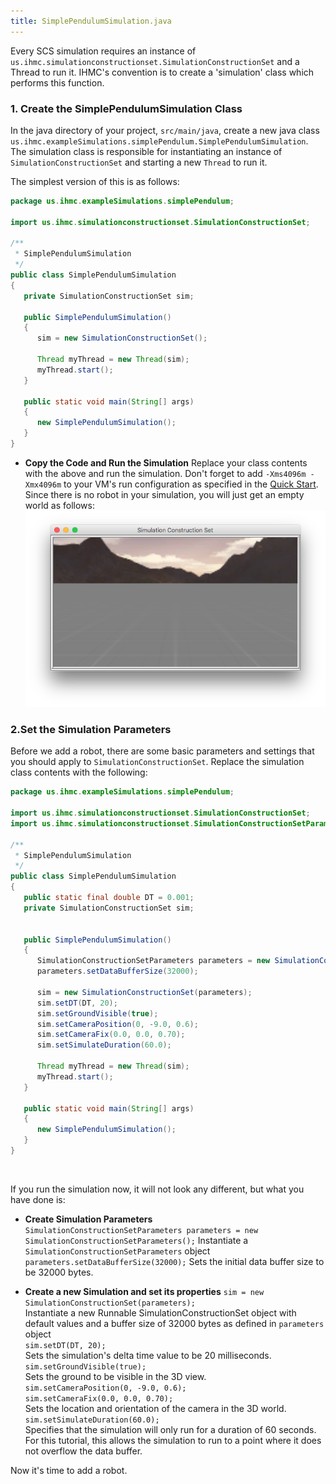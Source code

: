 ```yaml
---
title: SimplePendulumSimulation.java
---
```


Every SCS simulation requires an instance of `us.ihmc.simulationconstructionset.SimulationConstructionSet` and a Thread to run it.   IHMC's convention is to create a 'simulation' class which performs this function.
 
### 1. Create the SimplePendulumSimulation Class

In the java directory of your project, `src/main/java`, create a new java class `us.ihmc.exampleSimulations.simplePendulum.SimplePendulumSimulation`.
The simulation class is responsible for instantiating an instance of `SimulationConstructionSet` and starting a new `Thread` to run it.

The simplest version of this is as follows:  

```java
package us.ihmc.exampleSimulations.simplePendulum;

import us.ihmc.simulationconstructionset.SimulationConstructionSet;

/**
 * SimplePendulumSimulation
 */
public class SimplePendulumSimulation
{
   private SimulationConstructionSet sim;

   public SimplePendulumSimulation()
   {
      sim = new SimulationConstructionSet();

      Thread myThread = new Thread(sim);
      myThread.start();
   }

   public static void main(String[] args)
   {
      new SimplePendulumSimulation();
   }
}
```

* **Copy the Code and Run the Simulation**
Replace your class contents with the above and run the simulation.
Don't forget to add `-Xms4096m -Xmx4096m` to your VM's run configuration as specified in the [Quick Start](https://ihmcrobotics.github.io/ihmc-open-robotics-software/docs/quickstarthome.html). Since there is no robot in your simulation, you will just get an empty world as follows:
    ![blank simulation](/img/documentation/scsTutorial/blank-Simulation.png)

### 2.Set the Simulation Parameters

Before we add a robot, there are some basic parameters and settings that you should apply to `SimulationConstructionSet`.  Replace the simulation class contents with the following:

```java
package us.ihmc.exampleSimulations.simplePendulum;

import us.ihmc.simulationconstructionset.SimulationConstructionSet;
import us.ihmc.simulationconstructionset.SimulationConstructionSetParameters;

/**
 * SimplePendulumSimulation
 */
public class SimplePendulumSimulation
{
   public static final double DT = 0.001;
   private SimulationConstructionSet sim;


   public SimplePendulumSimulation()
   {
      SimulationConstructionSetParameters parameters = new SimulationConstructionSetParameters();
      parameters.setDataBufferSize(32000);    

      sim = new SimulationConstructionSet(parameters);
      sim.setDT(DT, 20);                      
      sim.setGroundVisible(true);             
      sim.setCameraPosition(0, -9.0, 0.6);    
      sim.setCameraFix(0.0, 0.0, 0.70);       
      sim.setSimulateDuration(60.0);          

      Thread myThread = new Thread(sim);
      myThread.start();
   }

   public static void main(String[] args)
   {
      new SimplePendulumSimulation();
   }
}
```

<br>

If you run the simulation now, it will not look any different, but what you have done is:

* **Create Simulation Parameters**  
`SimulationConstructionSetParameters parameters = new SimulationConstructionSetParameters();`
Instantiate a `SimulationConstructionSetParameters` object
`parameters.setDataBufferSize(32000);`
Sets the initial data buffer size to be 32000 bytes.

* **Create a new Simulation and set its properties**
`sim = new SimulationConstructionSet(parameters);`  
Instantiate a new Runnable SimulationConstructionSet object with default values and a buffer size of 32000 bytes as defined in `parameters` object   
`sim.setDT(DT, 20);`  
Sets the simulation's delta time value to be 20 milliseconds.             
`sim.setGroundVisible(true);`  
Sets the ground to be visible in the 3D view.  
`sim.setCameraPosition(0, -9.0, 0.6);`  
`sim.setCameraFix(0.0, 0.0, 0.70);`  
Sets the location and orientation of the camera in the 3D world.  
`sim.setSimulateDuration(60.0);`  
Specifies that the simulation will only run for a duration of 60 seconds.  For this tutorial, this allows the simulation to run to a point where it does not overflow the data buffer.

Now it's time to add a robot.

